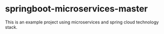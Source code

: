 # springboot-microservices-master
This is an example project using microservices and spring cloud technology stack.
